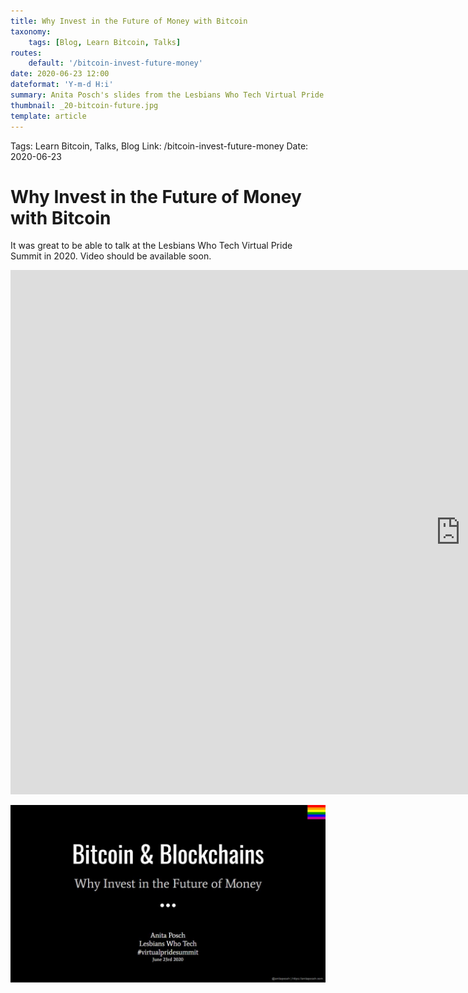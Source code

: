 ```yaml
---
title: Why Invest in the Future of Money with Bitcoin
taxonomy:
    tags: [Blog, Learn Bitcoin, Talks]
routes:
    default: '/bitcoin-invest-future-money'
date: 2020-06-23 12:00
dateformat: 'Y-m-d H:i'
summary: Anita Posch's slides from the Lesbians Who Tech Virtual Pride Summit in 2020, speaking about the uniqueness and importance of Bitcoin.
thumbnail: _20-bitcoin-future.jpg
template: article
---
```



Tags: Learn Bitcoin, Talks, Blog
Link: /bitcoin-invest-future-money
Date: 2020-06-23

# Why Invest in the Future of Money with Bitcoin

It was great to be able to talk at the Lesbians Who Tech Virtual Pride Summit in 2020. Video should be available soon.

<iframe src="https://docs.google.com/presentation/d/e/2PACX-1vQa2Xem34AZBoX6fFOCrElia6CJWYLC8hhoDYYQOLDseO4H7RK2CyhwDxDY4Wa1i5XJXjhXCgt_F4vD/embed?start=false&loop=false&delayms=3000" frameborder="0" width="1440" height="839" allowfullscreen="true" mozallowfullscreen="true" webkitallowfullscreen="true"></iframe>


![Why Invest in the Future of Money with Bitcoin Anita Posch](_20-bitcoin-future.jpg)